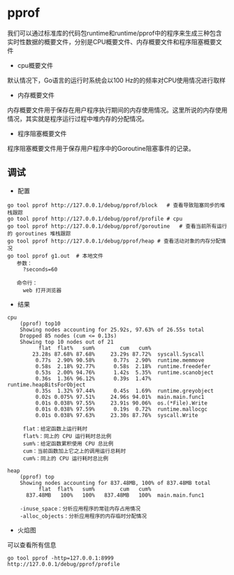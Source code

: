 # pprof

我们可以通过标准库的代码包runtime和runtime/pprof中的程序来生成三种包含实时性数据的概要文件，分别是CPU概要文件、内存概要文件和程序阻塞概要文件

- cpu概要文件

默认情况下，Go语言的运行时系统会以100 Hz的的频率对CPU使用情况进行取样

- 内存概要文件
  
内存概要文件用于保存在用户程序执行期间的内存使用情况。这里所说的内存使用情况，其实就是程序运行过程中堆内存的分配情况。

- 程序阻塞概要文件

程序阻塞概要文件用于保存用户程序中的Goroutine阻塞事件的记录。

## 调试

- 配置
```
go tool pprof http://127.0.0.1/debug/pprof/block   # 查看导致阻塞同步的堆栈跟踪
go tool pprof http://127.0.0.1/debug/pprof/profile # cpu
go tool pprof http://127.0.0.1/debug/pprof/goroutine   # 查看当前所有运行的 goroutines 堆栈跟踪
go tool pprof http://127.0.0.1/debug/pprof/heap # 查看活动对象的内存分配情况
go tool pprof g1.out  # 本地文件
   参数：
     ?seconds=60
   
   命令行：
     web 打开浏览器
```

- 结果
```
cpu
    (pprof) top10
    Showing nodes accounting for 25.92s, 97.63% of 26.55s total
    Dropped 85 nodes (cum <= 0.13s)
    Showing top 10 nodes out of 21
          flat  flat%   sum%        cum   cum%
        23.28s 87.68% 87.68%     23.29s 87.72%  syscall.Syscall
         0.77s  2.90% 90.58%      0.77s  2.90%  runtime.memmove
         0.58s  2.18% 92.77%      0.58s  2.18%  runtime.freedefer
         0.53s  2.00% 94.76%      1.42s  5.35%  runtime.scanobject
         0.36s  1.36% 96.12%      0.39s  1.47%  runtime.heapBitsForObject
         0.35s  1.32% 97.44%      0.45s  1.69%  runtime.greyobject
         0.02s 0.075% 97.51%     24.96s 94.01%  main.main.func1
         0.01s 0.038% 97.55%     23.91s 90.06%  os.(*File).Write
         0.01s 0.038% 97.59%      0.19s  0.72%  runtime.mallocgc
         0.01s 0.038% 97.63%     23.30s 87.76%  syscall.Write

     flat：给定函数上运行耗时
     flat%：同上的 CPU 运行耗时总比例
     sum%：给定函数累积使用 CPU 总比例
     cum：当前函数加上它之上的调用运行总耗时
     cum%：同上的 CPU 运行耗时总比例

heap
    (pprof) top
    Showing nodes accounting for 837.48MB, 100% of 837.48MB total
          flat  flat%   sum%        cum   cum%
      837.48MB   100%   100%   837.48MB   100%  main.main.func1

    -inuse_space：分析应用程序的常驻内存占用情况
    -alloc_objects：分析应用程序的内存临时分配情况
```


- 火焰图

可以查看所有信息
```
go tool pprof -http=127.0.0.1:8999 http://127.0.0.1/debug/pprof/profile
```